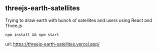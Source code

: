 ## threejs-earth-satellites

Trying to draw earth with bunch of satellites and users using React and Three.js

```shell
npm install && npm start
```

url: https://threejs-earth-satellites.vercel.app/
